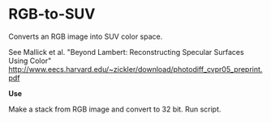 # RGB-to-SUV
Converts an RGB image into SUV color space. 

See Mallick et al. "Beyond Lambert: Reconstructing Specular Surfaces Using Color"
http://www.eecs.harvard.edu/~zickler/download/photodiff_cvpr05_preprint.pdf

**Use**

Make a stack from RGB image and convert to 32 bit. Run script.



